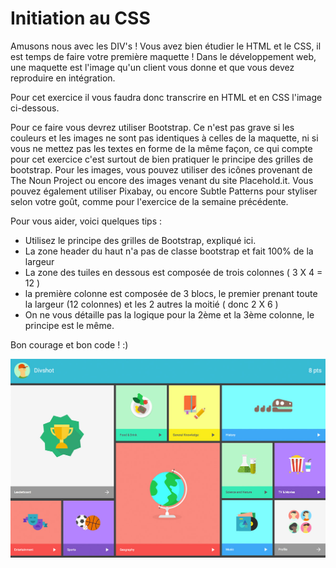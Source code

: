 # Initiation au CSS
Amusons nous avec les DIV's !
Vous avez bien étudier le HTML et le CSS, il est temps de faire votre première maquette ! Dans le développement web, une maquette est l'image qu'un client vous donne et que vous devez reproduire en intégration.

Pour cet exercice il vous faudra donc transcrire en HTML et en CSS l'image ci-dessous.

Pour ce faire vous devrez utiliser Bootstrap. Ce n'est pas grave si les couleurs et les images ne sont pas identiques à celles de la maquette, ni si vous ne mettez pas les textes en forme de la même façon, ce qui compte pour cet exercice c'est surtout de bien pratiquer le principe des grilles de bootstrap. Pour les images, vous pouvez utiliser des icônes provenant de The Noun Project ou encore des images venant du site Placehold.it.  Vous pouvez également utiliser Pixabay, ou encore Subtle Patterns pour styliser selon votre goût, comme pour l'exercice de la semaine précédente.

Pour vous aider, voici quelques tips :

* Utilisez le principe des grilles de Bootstrap, expliqué ici.
* La zone header du haut n'a pas de classe bootstrap et fait 100% de la largeur
* La zone des tuiles en dessous est composée de trois colonnes ( 3 X 4 = 12 )
* la première colonne est composée de 3 blocs, le premier prenant toute la largeur (12 colonnes) et les 2 autres la moitié ( donc 2 X 6 )
* On ne vous détaille pas la logique pour la 2ème et la 3ème colonne, le principe est le même.

Bon courage et bon code ! :)


![DIVs](./img/exoDivs.jpg) 

